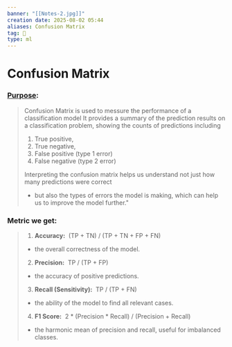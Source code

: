 ```yaml
---
banner: "[[Notes-2.jpg]]"
creation date: 2025-08-02 05:44
aliases: Confusion Matrix
tag: 🧠
type: ml
---
```

# Confusion Matrix
### <u>Purpose</u>:
> Confusion Matrix is used to messure the performance of a classification model
> It provides a summary of the prediction results on a classification problem, showing the counts of predictions including
> 	1. True positive, 
> 	2. True negative, 
> 	3. False positive (type 1 error)
> 	4. False negative (type 2 error)
>
> Interpreting the confusion matrix helps us understand not just how many predictions were correct
> - but also the types of errors the model is making, which can help us to improve the model further."

### Metric we get:
> 1. **Accuracy:** 
> 	(TP + TN) / (TP + TN + FP + FN) 
> 	- the overall correctness of the model.
> 2. **Precision:** 
> 	TP / (TP + FP) 
> 	- the accuracy of positive predictions.
> 3. **Recall (Sensitivity):** 
> 	TP / (TP + FN) 
> 	- the ability of the model to find all relevant cases.
> 4. **F1 Score:** 
> 	2 * (Precision * Recall) / (Precision + Recall) 
> 	- the harmonic mean of precision and recall, useful for imbalanced classes.
